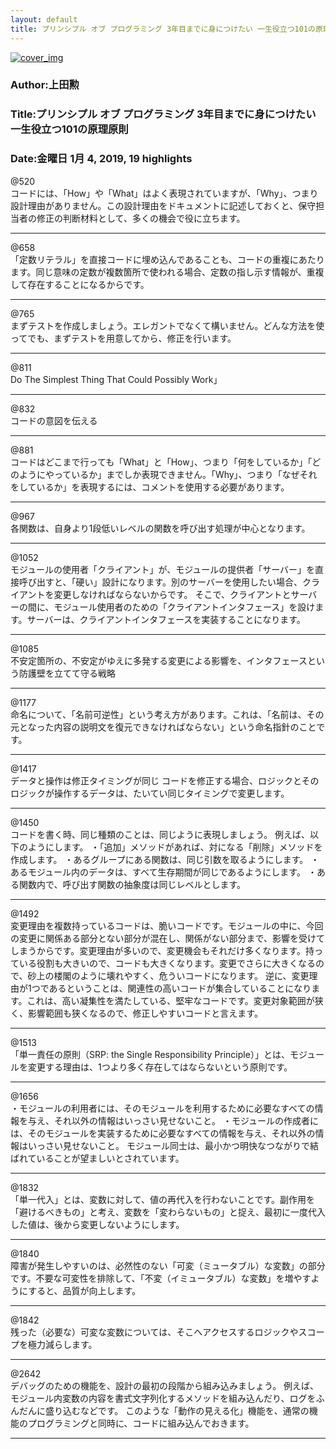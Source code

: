 ```yaml
---
layout: default
title: プリンシプル オブ プログラミング 3年目までに身につけたい 一生役立つ101の原理原則 by 上田勲
---
```


[![cover_img](http://images-jp.amazon.com/images/P/B071V7MY82.09.MZZZZZZZ.jpg)](https://www.amazon.co.jp/dp/B071V7MY82)  
### Author:上田勲  
### Title:プリンシプル オブ プログラミング 3年目までに身につけたい 一生役立つ101の原理原則  
### Date:金曜日 1月 4, 2019, 19 highlights
  
@520  
コードには、「How」や「What」はよく表現されていますが、「Why」、つまり設計理由がありません。この設計理由をドキュメントに記述しておくと、保守担当者の修正の判断材料として、多くの機会で役に立ちます。  
****
  
@658  
「定数リテラル」を直接コードに埋め込んであることも、コードの重複にあたります。同じ意味の定数が複数箇所で使われる場合、定数の指し示す情報が、重複して存在することになるからです。  
****
  
@765  
まずテストを作成しましょう。エレガントでなくて構いません。どんな方法を使ってでも、まずテストを用意してから、修正を行います。  
****
  
@811  
Do The Simplest Thing That Could Possibly Work」  
****
  
@832  
コードの意図を伝える  
****
  
@881  
コードはどこまで行っても「What」と「How」、つまり「何をしているか」「どのようにやっているか」までしか表現できません。「Why」、つまり「なぜそれをしているか」を表現するには、コメントを使用する必要があります。  
****
  
@967  
各関数は、自身より1段低いレベルの関数を呼び出す処理が中心となります。  
****
  
@1052  
モジュールの使用者「クライアント」が、モジュールの提供者「サーバー」を直接呼び出すと、「硬い」設計になります。別のサーバーを使用したい場合、クライアントを変更しなければならないからです。 そこで、クライアントとサーバーの間に、モジュール使用者のための「クライアントインタフェース」を設けます。サーバーは、クライアントインタフェースを実装することになります。  
****
  
@1085  
不安定箇所の、不安定がゆえに多発する変更による影響を、インタフェースという防護壁を立てて守る戦略  
****
  
@1177  
命名について、「名前可逆性」という考え方があります。これは、「名前は、その元となった内容の説明文を復元できなければならない」という命名指針のことです。  
****
  
@1417  
データと操作は修正タイミングが同じ コードを修正する場合、ロジックとそのロジックが操作するデータは、たいてい同じタイミングで変更します。  
****
  
@1450  
コードを書く時、同じ種類のことは、同じように表現しましょう。 例えば、以下のようにします。 ・「追加」メソッドがあれば、対になる「削除」メソッドを作成します。 ・あるグループにある関数は、同じ引数を取るようにします。 ・あるモジュール内のデータは、すべて生存期間が同じであるようにします。 ・ある関数内で、呼び出す関数の抽象度は同じレベルとします。  
****
  
@1492  
変更理由を複数持っているコードは、脆いコードです。モジュールの中に、今回の変更に関係ある部分とない部分が混在し、関係がない部分まで、影響を受けてしまうからです。変更理由が多いので、変更機会もそれだけ多くなります。持っている役割も大きいので、コードも大きくなります。変更でさらに大きくなるので、砂上の楼閣のように壊れやすく、危ういコードになります。 逆に、変更理由が1つであるということは、関連性の高いコードが集合していることになります。これは、高い凝集性を満たしている、堅牢なコードです。変更対象範囲が狭く、影響範囲も狭くなるので、修正しやすいコードと言えます。  
****
  
@1513  
「単一責任の原則（SRP: the Single Responsibility Principle）」とは、モジュールを変更する理由は、1つより多く存在してはならないという原則です。  
****
  
@1656  
・モジュールの利用者には、そのモジュールを利用するために必要なすべての情報を与え、それ以外の情報はいっさい見せないこと。 ・モジュールの作成者には、そのモジュールを実装するために必要なすべての情報を与え、それ以外の情報はいっさい見せないこと。 モジュール同士は、最小かつ明快なつながりで結ばれていることが望ましいとされています。  
****
  
@1832  
「単一代入」とは、変数に対して、値の再代入を行わないことです。副作用を「避けるべきもの」と考え、変数を「変わらないもの」と捉え、最初に一度代入した値は、後から変更しないようにします。  
****
  
@1840  
障害が発生しやすいのは、必然性のない「可変（ミュータブル）な変数」の部分です。不要な可変性を排除して、「不変（イミュータブル）な変数」を増やすようにすると、品質が向上します。  
****
  
@1842  
残った（必要な）可変な変数については、そこへアクセスするロジックやスコープを極力減らします。  
****
  
@2642  
デバッグのための機能を、設計の最初の段階から組み込みましょう。 例えば、モジュール内変数の内容を書式文字列化するメソッドを組み込んだり、ログをふんだんに盛り込むなどです。 このような「動作の見える化」機能を、通常の機能のプログラミングと同時に、コードに組み込んでおきます。  
****